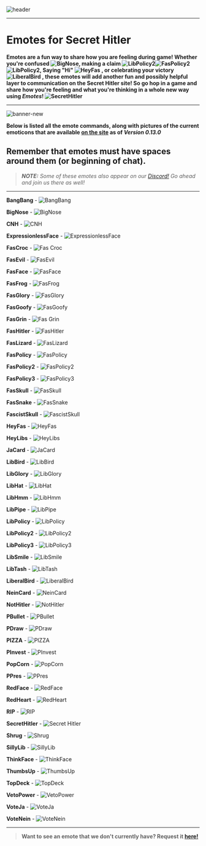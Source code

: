 ![header](https://cdn.discordapp.com/attachments/335071937350860801/357617077881667584/hello1234.jpeg)  

***

# **Emotes for Secret Hitler**

**Emotes are a fun way to share how you are feeling during game! Whether you're confused ![BigNose](https://github.com/cozuya/secret-hitler/blob/master/public/images/emotes/BigNose.png), making a claim ![LibPolicy2](https://github.com/cozuya/secret-hitler/blob/master/public/images/emotes/LibPolicy2.png)![FasPolicy2](https://github.com/cozuya/secret-hitler/blob/master/public/images/emotes/FasPolicy2.png)![LibPolicy2](https://github.com/cozuya/secret-hitler/blob/master/public/images/emotes/LibPolicy2.png), Saying "Hi" ![HeyFas](https://github.com/cozuya/secret-hitler/blob/master/public/images/emotes/HeyFas.png) , or celebrating your victory ![LiberalBird](https://github.com/cozuya/secret-hitler/blob/master/public/images/emotes/LiberalBird.png) , these emotes will add another fun and possibly helpful layer to communication on the Secret Hitler site! So go hop in a game and share how you're feeling and what you're thinking in a whole new way using *Emotes*! ![SecretHitler](https://github.com/cozuya/secret-hitler/blob/master/public/images/emotes/SecretHitler.png)**  
***

![banner-new](https://cdn.discordapp.com/attachments/342005757400842242/360588690768134145/banner-new.png)

**Below is listed all the emote commands, along with pictures of the current emoticons that are available [on the site](https://secrethitler.io) as of *Version 0.13.0*** 

## **Remember that emotes must have spaces around them (or beginning of chat).**

> ***NOTE:*** *Some of these emotes also appear on our [Discord!](https://discord.gg/secrethitlerio) Go ahead and join us there as well!*

****
 
**BangBang** - ![BangBang](https://github.com/cozuya/secret-hitler/blob/master/public/images/emotes/BangBang.png)
 
**BigNose** - ![BigNose](https://github.com/cozuya/secret-hitler/blob/master/public/images/emotes/BigNose.png)

**CNH** - ![CNH](https://github.com/cozuya/secret-hitler/blob/master/public/images/emotes/CNH.png)

**ExpressionlessFace** - ![ExpressionlessFace](https://github.com/cozuya/secret-hitler/blob/master/public/images/emotes/ExpressionlessFace.png)
 
**FasCroc** - ![Fas Croc](https://github.com/cozuya/secret-hitler/blob/master/public/images/emotes/FasCroc.png)
 
**FasEvil** - ![FasEvil](https://github.com/cozuya/secret-hitler/blob/master/public/images/emotes/FasEvil.png)
 
**FasFace** - ![FasFace](https://github.com/cozuya/secret-hitler/blob/master/public/images/emotes/FasFace.png)
 
**FasFrog** - ![FasFrog](https://github.com/cozuya/secret-hitler/blob/master/public/images/emotes/FasFrog.png)
 
**FasGlory** - ![FasGlory](https://github.com/cozuya/secret-hitler/blob/master/public/images/emotes/FasGlory.png)
 
**FasGoofy** - ![FasGoofy](https://github.com/cozuya/secret-hitler/blob/master/public/images/emotes/FasGoofy.png)
 
**FasGrin** - ![Fas Grin](https://github.com/cozuya/secret-hitler/blob/master/public/images/emotes/FasGrin.png)
 
**FasHitler** - ![FasHitler](https://github.com/cozuya/secret-hitler/blob/master/public/images/emotes/FasHitler.png)
 
**FasLizard** - ![FasLizard](https://github.com/cozuya/secret-hitler/blob/master/public/images/emotes/FasLizard.png)
 
**FasPolicy** - ![FasPolicy](https://github.com/cozuya/secret-hitler/blob/master/public/images/emotes/FasPolicy.png)
 
**FasPolicy2** - ![FasPolicy2](https://github.com/cozuya/secret-hitler/blob/master/public/images/emotes/FasPolicy2.png)
 
**FasPolicy3** - ![FasPolicy3](https://github.com/cozuya/secret-hitler/blob/master/public/images/emotes/FasPolicy3.png)
 
**FasSkull** - ![FasSkull](https://github.com/cozuya/secret-hitler/blob/master/public/images/emotes/FascistSkull.png)
 
**FasSnake** - ![FasSnake](https://github.com/cozuya/secret-hitler/blob/master/public/images/emotes/FasSnake.png)

**FascistSkull** - ![FascistSkull](https://github.com/cozuya/secret-hitler/blob/master/public/images/emotes/FascistSkull.png)
 
**HeyFas** - ![HeyFas](https://github.com/cozuya/secret-hitler/blob/master/public/images/emotes/HeyFas.png)
 
**HeyLibs** - ![HeyLibs](https://github.com/cozuya/secret-hitler/blob/master/public/images/emotes/HeyLibs.png)
 
**JaCard** - ![JaCard](https://github.com/cozuya/secret-hitler/blob/master/public/images/emotes/JaCard.png)
 
**LibBird** - ![LibBird](https://github.com/cozuya/secret-hitler/blob/master/public/images/emotes/LibBird.png)
 
**LibGlory** - ![LibGlory](https://github.com/cozuya/secret-hitler/blob/master/public/images/emotes/LibGlory.png)
 
**LibHat** - ![LibHat](https://github.com/cozuya/secret-hitler/blob/master/public/images/emotes/LibHat.png)
 
**LibHmm** - ![LibHmm](https://github.com/cozuya/secret-hitler/blob/master/public/images/emotes/LibHmm.png)
 
**LibPipe** - ![LibPipe](https://github.com/cozuya/secret-hitler/blob/master/public/images/emotes/LibPipe.png)
 
**LibPolicy** - ![LibPolicy](https://github.com/cozuya/secret-hitler/blob/master/public/images/emotes/LibPolicy.png)
 
**LibPolicy2** - ![LibPolicy2](https://github.com/cozuya/secret-hitler/blob/master/public/images/emotes/LibPolicy2.png)
 
**LibPolicy3** - ![LibPolicy3](https://github.com/cozuya/secret-hitler/blob/master/public/images/emotes/LibPolicy3.png)
 
**LibSmile** - ![LibSmile](https://github.com/cozuya/secret-hitler/blob/master/public/images/emotes/LibSmile.png)
 
**LibTash** - ![LibTash](https://github.com/cozuya/secret-hitler/blob/master/public/images/emotes/LibTash.png)
 
**LiberalBird** - ![LiberalBird](https://github.com/cozuya/secret-hitler/blob/master/public/images/emotes/LiberalBird.png)
 
**NeinCard** - ![NeinCard](https://github.com/cozuya/secret-hitler/blob/master/public/images/emotes/NeinCard.png)
 
**NotHitler** - ![NotHitler](https://github.com/cozuya/secret-hitler/blob/master/public/images/emotes/NotHitler.png)
 
**PBullet** - ![PBullet](https://github.com/cozuya/secret-hitler/blob/master/public/images/emotes/PBullet.png)
 
**PDraw** - ![PDraw](https://github.com/cozuya/secret-hitler/blob/master/public/images/emotes/PDraw.png)

**PIZZA** - ![PIZZA](https://github.com/cozuya/secret-hitler/blob/master/public/images/emotes/PIZZA.png)
 
**PInvest** - ![PInvest](https://github.com/cozuya/secret-hitler/blob/master/public/images/emotes/PInvest.png)

**PopCorn** - ![PopCorn](https://github.com/cozuya/secret-hitler/blob/master/public/images/emotes/PopCorn.png)
 
**PPres** - ![PPres](https://github.com/cozuya/secret-hitler/blob/master/public/images/emotes/PPres.png)
 
**RedFace** - ![RedFace](https://github.com/cozuya/secret-hitler/blob/master/public/images/emotes/RedFace.png)

**RedHeart** - ![RedHeart](https://github.com/cozuya/secret-hitler/blob/master/public/images/emotes/RedHeart.png)

**RIP** - ![RIP](https://github.com/cozuya/secret-hitler/blob/master/public/images/emotes/RIP.png) 
 
**SecretHitler** - ![Secret Hitler](https://github.com/cozuya/secret-hitler/blob/master/public/images/emotes/SecretHitler.png)

**Shrug** - ![Shrug](https://github.com/cozuya/secret-hitler/blob/master/public/images/emotes/Shrug.png)
 
**SillyLib** - ![SillyLib](https://github.com/cozuya/secret-hitler/blob/master/public/images/emotes/SillyLib.png)

**ThinkFace** - ![ThinkFace](https://github.com/cozuya/secret-hitler/blob/master/public/images/emotes/ThinkFace.png)

**ThumbsUp** - ![ThumbsUp](https://github.com/cozuya/secret-hitler/blob/master/public/images/emotes/ThumbsUp.png)
 
**TopDeck** - ![TopDeck](https://github.com/cozuya/secret-hitler/blob/master/public/images/emotes/TopDeck.png)
 
**VetoPower** - ![VetoPower](https://github.com/cozuya/secret-hitler/blob/master/public/images/emotes/VetoPower.png)
 
**VoteJa** - ![VoteJa](https://github.com/cozuya/secret-hitler/blob/master/public/images/emotes/VoteJa.png)
 
**VoteNein** - ![VoteNein](https://github.com/cozuya/secret-hitler/blob/master/public/images/emotes/VoteNein.png)  

***

> **Want to see an emote that we don't currently have? Request it [here!](https://github.com/cozuya/secret-hitler/issues/207)** 
